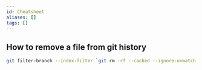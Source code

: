 ```yaml
---
id: Cheatsheet
aliases: []
tags: []
---
```


## How to remove a file from git history

```bash
git filter-branch --index-filter `git rm -rf --cached --ignore-unmatch path_to_file` HEAD
```

